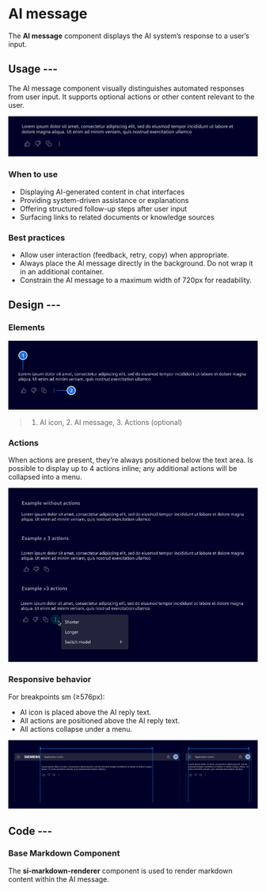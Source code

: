 # AI message

The **AI message** component displays the AI system’s response to a user’s input.

## Usage ---

The AI message component visually distinguishes automated responses from user input.
It supports optional actions or other content relevant to the user.

![AI message](images/ai-message.png)

### When to use

- Displaying AI-generated content in chat interfaces
- Providing system-driven assistance or explanations
- Offering structured follow-up steps after user input
- Surfacing links to related documents or knowledge sources

### Best practices

- Allow user interaction (feedback, retry, copy) when appropriate.
- Always place the AI message directly in the background. Do not wrap it in an additional container.
- Constrain the AI message to a maximum width of 720px for readability.

## Design ---

### Elements

![AI message elements](images/ai-message-elements.png)

> 1. AI icon, 2. AI message, 3. Actions (optional)

### Actions

When actions are present, they’re always positioned below the text area.
Is possible to display up to 4 actions inline; any additional actions will be collapsed into a menu.

![AI message actions](images/ai-message-actions.png)

### Responsive behavior

For breakpoints sm (≥576px):

- AI icon is placed above the AI reply text.
- All actions are positioned above the AI reply text.
- All actions collapse under a menu.

![AI message responsive](images/message-ai-responsive.png)

## Code ---

<si-docs-component example="si-chat-messages/si-ai-message"></si-docs-component>

<si-docs-api component="SiAiMessageComponent"></si-docs-api>

### Base Markdown Component

The **si-markdown-renderer** component is used to render markdown content within the AI message.

<si-docs-component example="si-markdown-renderer/si-markdown-renderer"></si-docs-component>

<si-docs-api component="SiMarkdownRendererComponent"></si-docs-api>

<si-docs-types></si-docs-types>
